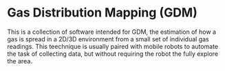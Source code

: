 # Gas Distribution Mapping (GDM)
This is a collection of software intended for GDM, the estimation of how a gas is spread in a 2D/3D environment from a small set of individual gas readings. This teechnique is usually paired with mobile robots to automate the task of collecting data, but without requiring the robot the fully explore the area.
